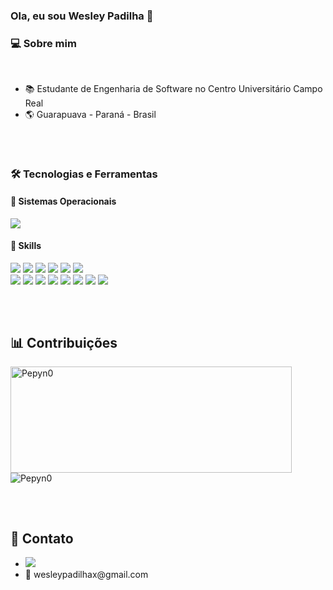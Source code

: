 ### Ola, eu sou Wesley Padilha 👋

### 💻 Sobre mim 
<br>
<ul>
  <li>📚 Estudante de Engenharia de Software no Centro Universitário Campo Real</li>
  <li>🌎 Guarapuava - Paraná - Brasil</li>
</ul>

##
<br>

### 🛠 Tecnologias e Ferramentas 

<div>
  
  #### 💽 Sistemas Operacionais 
  <img src="https://img.shields.io/badge/Windows-0078D6?style=for-the-badge&logo=windows&logoColor=white"/> 

  #### 🎯 Skills 
  <img src="https://img.shields.io/badge/Node.js-43853D?style=for-the-badge&logo=node.js&logoColor=white"/> <img src="https://img.shields.io/badge/TypeScript-007ACC?style=for-the-badge&logo=typescript&logoColor=white"/> <img src="https://img.shields.io/badge/HTML5-E34F26?style=for-the-badge&logo=html5&logoColor=white"/> <img src="https://img.shields.io/badge/CSS3-1572B6?style=for-the-badge&logo=css3&logoColor=white"/> <img src="https://img.shields.io/badge/JavaScript-323330?style=for-the-badge&logo=javascript&logoColor=F7DF1E"/> <img src="https://img.shields.io/badge/Python-14354C?style=for-the-badge&logo=python&logoColor=white"/> <br> <img src="https://img.shields.io/badge/C-00599C?style=for-the-badge&logo=c&logoColor=white"/> <img src="https://img.shields.io/badge/C%23-239120?style=for-the-badge&logo=c-sharp&logoColor=white"/> <img src="https://img.shields.io/badge/Java-ED8B00?style=for-the-badge&logo=openjdk&logoColor=white"/> <img src="https://img.shields.io/badge/Unity-100000?style=for-the-badge&logo=unity&logoColor=white"/> <img src="https://img.shields.io/badge/PHP-777BB4?style=for-the-badge&logo=php&logoColor=white"/> <img src="https://img.shields.io/badge/React-20232A?style=for-the-badge&logo=react&logoColor=61DAFB"/> <img src="https://img.shields.io/badge/Express.js-404D59?style=for-the-badge"/> <img src="https://img.shields.io/badge/MySQL-00000F?style=for-the-badge&logo=mysql&logoColor=white"/> 
</div>

##
<br>

<div>
  
  ## 📊 Contribuições
  <a>
    <img width=450 height=170 align="center" alt="Pepyn0" src="https://github-readme-stats.vercel.app/api?username=WesPadilha&theme=midnight-purple&show_icons=true&bg_color=0D1117&hide_border=true&count_private=true" />
  </a>
  <a> 
    <img align="center" alt="Pepyn0" src="https://github-readme-stats.vercel.app/api/top-langs/?username=WesPadilha&theme=midnight-purple&layout=compact&bg_color=0D1117&hide_border=true&count_private=true" />
  </a>
</div>

##
<br>
<div>
  
  ## 📲 Contato
  <ul>
  <li><a href="https://www.linkedin.com/in/wesley-padilha-4a4434277/" target="_blank"><img src="https://img.shields.io/badge/-LinkedIn-%230077B5?style=for-the-badge&logo=linkedin&logoColor=white" target="_blank"></a> </li>
  <li>📧 wesleypadilhax@gmail.com</li>
</ul>
</div>
